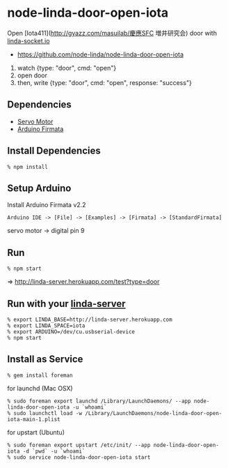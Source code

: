 # node-linda-door-open-iota

Open [Iota411](http://gyazz.com/masuilab/慶應SFC 増井研究会) door with [linda-socket.io](https://github.com/node-linda/linda-socket.io)

* https://github.com/node-linda/node-linda-door-open-iota

1. watch {type: "door", cmd: "open"}
2. open door
3. then, write {type: "door", cmd: "open", response: "success"}


## Dependencies

* [Servo Motor](http://akizukidenshi.com/catalog/g/gM-01794/)
* [Arduino Firmata](https://github.com/shokai/arduino_firmata)


## Install Dependencies

    % npm install


## Setup Arduino

Install Arduino Firmata v2.2

    Arduino IDE -> [File] -> [Examples] -> [Firmata] -> [StandardFirmata]

servo motor -> digital pin 9


## Run

    % npm start

=> http://linda-server.herokuapp.com/test?type=door


## Run with your [linda-server](https://github.com/node-linda/linda)

    % export LINDA_BASE=http://linda-server.herokuapp.com
    % export LINDA_SPACE=iota
    % export ARDUINO=/dev/cu.usbserial-device
    % npm start


## Install as Service

    % gem install foreman

for launchd (Mac OSX)

    % sudo foreman export launchd /Library/LaunchDaemons/ --app node-linda-door-open-iota -u `whoami`
    % sudo launchctl load -w /Library/LaunchDaemons/node-linda-door-open-iota-main-1.plist


for upstart (Ubuntu)

    % sudo foreman export upstart /etc/init/ --app node-linda-door-open-iota -d `pwd` -u `whoami`
    % sudo service node-linda-door-open-iota start
